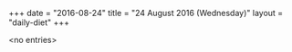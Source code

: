 +++
date = "2016-08-24"
title = "24 August 2016 (Wednesday)"
layout = "daily-diet"
+++

\<no entries\>